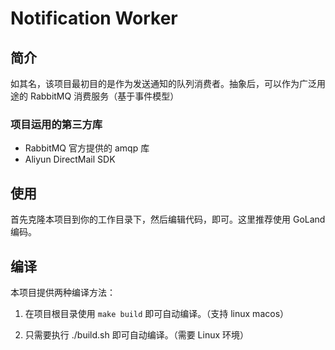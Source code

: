 # Notification Worker
## 简介
如其名，该项目最初目的是作为发送通知的队列消费者。抽象后，可以作为广泛用途的 RabbitMQ 消费服务（基于事件模型）

### 项目运用的第三方库
* RabbitMQ 官方提供的 amqp 库
* Aliyun DirectMail SDK

## 使用
首先克隆本项目到你的工作目录下，然后编辑代码，即可。这里推荐使用 GoLand 编码。

## 编译

本项目提供两种编译方法：

1. 在项目根目录使用 `make build` 即可自动编译。（支持 linux macos）

2. 只需要执行 ./build.sh 即可自动编译。（需要 Linux 环境）